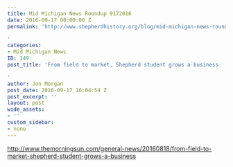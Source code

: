 ```yaml
---
title: Mid Michigan News Roundup 9172016
date: 2016-09-17 00:00:00 Z
permalink: 'http://www.shepherdhistory.org/blog/mid-michigan-news-roundup-9172016/

'
categories:
- Mid Michigan News
ID: 149
post_title: 'From field to market, Shepherd student grows a business

'
author: Jon Morgan
post_date: 2016-09-17 16:04:54 Z
post_excerpt: ''
layout: post
wide_assets:
- ''
custom_sidebar:
- none
---
```


http://www.themorningsun.com/general-news/20160818/from-field-to-market-shepherd-student-grows-a-business